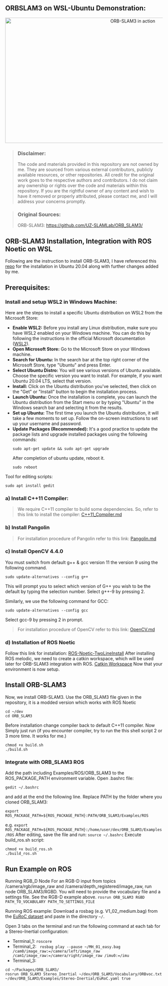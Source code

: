 ## ORBSLAM3 on WSL-Ubuntu Demonstration:
<p align="center">
  <img src="https://github.com/aliaxam153/ORBSLAM3-WSL/assets/146977640/d71efab3-655d-4c48-823a-de32ea22a349" width="800" height="400" alt="ORB-SLAM3 in action">
</p>


> ### Disclaimer:
>
> The code and materials provided in this repository are not owned by me. They are sourced from various external contributors, publicly available resources, or other repositories. All credit for the original
> work goes to the respective authors and contributors. I do not claim any ownership or rights over the code and materials within this repository.
> If you are the rightful owner of any content and wish to have it removed or properly attributed, please contact me, and I will address your concerns promptly.

> ### Original Sources:
> 
> ORB-SLAM3: https://github.com/UZ-SLAMLab/ORB_SLAM3/

## ORB-SLAM3 Installation, Integration with ROS Noetic on WSL 
Following are the instruction to install ORB-SLAM3, I have referenced this [repo](https://github.com/UZ-SLAMLab/ORB_SLAM3/tree/master) for the installation in Ubuntu 20.04 along with further changes added by me.
## Prerequisites:
### Install and setup WSL2 in Windows Machine:
Here are the steps to install a specific Ubuntu distribution on WSL2 from the Microsoft Store:
- **Enable WSL2:** Before you install any Linux distribution, make sure you have WSL2 enabled on your Windows machine. You can do this by following the instructions in the official Microsoft documentation ([WSL2](https://learn.microsoft.com/en-us/windows/wsl/install)).
- **Open Microsoft Store:** Go to the Microsoft Store on your Windows machine.
- **Search for Ubuntu:** In the search bar at the top right corner of the Microsoft Store, type "Ubuntu" and press Enter.
- **Select Ubuntu Distro:** You will see various versions of Ubuntu available. Choose the specific version you want to install. For example, if you want Ubuntu 20.04 LTS, select that version.
- **Install:** Click on the Ubuntu distribution you've selected, then click on the "Get" or "Install" button to begin the installation process.
- **Launch Ubuntu:** Once the installation is complete, you can launch the Ubuntu distribution from the Start menu or by typing "Ubuntu" in the Windows search bar and selecting it from the results.
- **Set up Ubuntu:** The first time you launch the Ubuntu distribution, it will take a few moments to set up. Follow the on-screen instructions to set up your username and password.
- **Update Packages (Recommended):** It's a good practice to update the package lists and upgrade installed packages using the following commands:
  ```
  sudo apt-get update && sudo apt-get upgrade
  ```
  After completion of ubuntu update, reboot it.
  ```
  sudo reboot
  ```
Tool for editing scripts:
```
sudo apt install gedit

```
### a) Install C++11 Compiler:
> We require C++11 compiler to build some dependencies. So, refer to this link to install the compiler: 
[C++11_Compiler.md](https://github.com/aliaxam153/ORB-SLAM3-MINOS-Installation-Integration-in-WSL/blob/main/C++11_Compiler.md)
> 

### b) Install Pangolin
> For installation procedure of Pangolin refer to this link: 
[Pangolin.md](https://github.com/aliaxam153/ORBSLAM3-WSL/blob/main/Pangolin.md)

### c) Install OpenCV 4.4.0
You must switch from default g++ & gcc version 11 the version 9 using the following command.
```
sudo update-alternatives --config g++
```
This will prompt you to select which version of G++ you wish to be the default by typing the selection number. 
Select g++-9 by pressing 2.

Similarly, we use the following command for GCC:
```
sudo update-alternatives --config gcc
```
Select gcc-9 by pressing 2 in prompt.
> For installation procedure of OpenCV refer to this link: 
[OpenCV.md](https://github.com/aliaxam153/ORBSLAM3-WSL/blob/main/OpenCV.md)

### d) Installation of ROS Noetic
Follow this link for installation: [ROS-Noetic-TwoLineInstall](https://wiki.ros.org/ROS/Installation/TwoLineInstall/)
After installing ROS melodic, we need to create a catkin workspace, which will be used later for ORB-SLAM3 integration with ROS.
[Catkin Workspace](https://wiki.ros.org/ROS/Tutorials/InstallingandConfiguringROSEnvironment)
Now that your environment is now setup.

## Install ORB-SLAM3
Now, we install ORB-SLAM3. Use the ORB_SLAM3 file given in the repository, it is a modded version which works with ROS Noetic
```
cd ~/dev
cd ORB_SLAM3
```
Before installation change compiler back to default C++11 compiler.
Now Simply just run (if you encounter compiler, try to run the this shell script 2 or 3 more time. It works for me.)
```
chmod +x build.sh
./build.sh
```
### Integrate with  ORB_SLAM3 ROS
Add the path including Examples/ROS/ORB_SLAM3 to the ROS_PACKAGE_PATH environment variable. Open .bashrc file:
```
gedit ~/.bashrc
```
and add at the end the following line. Replace PATH by the folder where you cloned ORB_SLAM3:
```
export ROS_PACKAGE_PATH=${ROS_PACKAGE_PATH}:PATH/ORB_SLAM3/Examples/ROS
```
e.g. ```export ROS_PACKAGE_PATH=${ROS_PACKAGE_PATH}:/home/user/dev/ORB_SLAM3/Examples/ROS```
After editing, save the file and run: ```source ~/.bashrc```
Execute build_ros.sh script:
```
chmod +x build_ros.sh
./build_ros.sh
```
## Run Example on ROS
Running RGB_D Node
For an RGB-D input from topics /camera/rgb/image_raw and /camera/depth_registered/image_raw, run node ORB_SLAM3/RGBD. You will need to provide the vocabulary file and a settings file. See the RGB-D example above.
```rosrun ORB_SLAM3 RGBD PATH_TO_VOCABULARY PATH_TO_SETTINGS_FILE```

Running ROS example: Download a rosbag (e.g. V1_02_medium.bag) from the [EuRoC dataset](http://projects.asl.ethz.ch/datasets/doku.php?id=kmavvisualinertialdatasets) and paste in the directory ```~/```.

Open 3 tabs on the terminal and run the following command at each tab for a Stereo-Inertial configuration:

- Terminal_1: ```roscore```
- Terminal_2: ``` rosbag play --pause ~/MH_01_easy.bag /cam0/image_raw:=/camera/left/image_raw /cam1/image_raw:=/camera/right/image_raw /imu0:=/imu```
- Terminal_3:
```
cd ~/Packages/ORB_SLAM3/
rosrun ORB_SLAM3 Stereo_Inertial ~/dev/ORB_SLAM3/Vocabulary/ORBvoc.txt ~/dev/ORB_SLAM3/Examples/Stereo-Inertial/EuRoC.yaml true
```

